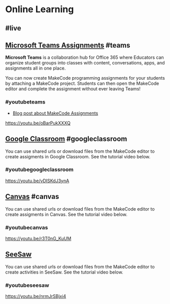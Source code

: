 # Online Learning

## #live

## [Microsoft Teams Assignments](https://teams.microsoft.com/) #teams

**Microsoft Teams** is a collaboration hub for Office 365 where Educators can organize student groups into classes with content, conversations, apps, and assignments all in one place.

You can now create MakeCode programming assignments for your students by attaching a MakeCode project. Students can then open the MakeCode editor and complete the assignment without ever leaving Teams!

### #youtubeteams

* [Blog post about MakeCode Assignments](https://makecode.com/blog/teams/teams-assignments)

https://youtu.be/oBarPukXXXQ

## [Google Classroom](https://classroom.google.com) #googleclassroom

You can use shared urls or download files from the MakeCode editor to create assigments in Google Classroom. See the tutorial video below.

### #youtubegoogleclassroom

https://youtu.be/vDISKdJ3ynA

## [Canvas](https://www.canvas.net/) #canvas

You can use shared urls or download files from the MakeCode editor to create assigments in Canvas. See the tutorial video below.

### #youtubecanvas

https://youtu.be/r3T0nG_KuUM

## [SeeSaw](https://web.seesaw.me/)

You can use shared urls or download files from the MakeCode editor to create activities in SeeSaw. See the tutorial video below.

### #youtubeseesaw

https://youtu.be/nrmJrSBjxi4